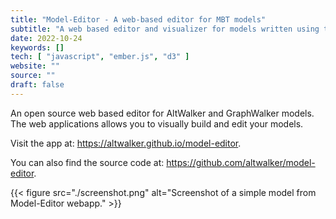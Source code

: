 ```yaml
---
title: "Model-Editor - A web-based editor for MBT models"
subtitle: "A web based editor and visualizer for models written using the GraphWalker JSON format."
date: 2022-10-24
keywords: []
tech: [ "javascript", "ember.js", "d3" ]
website: ""
source: ""
draft: false
---
```


An open source web based editor for AltWalker and GraphWalker models. The web applications allows you to visually build and edit your models.

Visit the app at: <https://altwalker.github.io/model-editor>.

<!--more-->

You can also find the source code at: <https://github.com/altwalker/model-editor>.

{{< figure src="./screenshot.png" alt="Screenshot of a simple model from Model-Editor webapp." >}}
